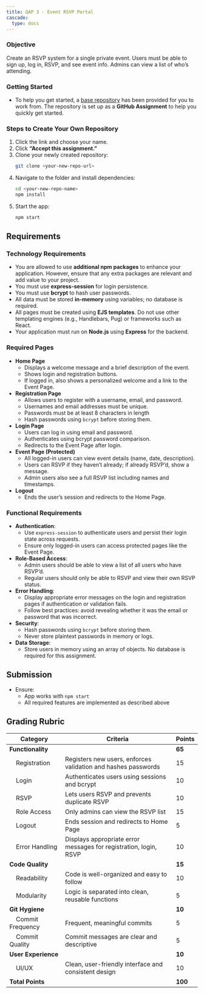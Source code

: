 ```yaml
---
title: QAP 3 - Event RSVP Portal
cascade:
  type: docs
---
```


### Objective
Create an RSVP system for a single private event. Users must be able to sign up, log in, RSVP, and see event info. Admins can view a list of who’s attending.

### Getting Started
- To help you get started, a [base repository](https://classroom.github.com/a/qnroT32v) has been provided for you to work from. The repository is set up as a **GitHub Assignment** to help you quickly get started.

### Steps to Create Your Own Repository
1. Click the link and choose your name.
2. Click **“Accept this assignment.”**
3. Clone your newly created repository:
   ```bash
   git clone <your-new-repo-url>
   ```
4. Navigate to the folder and install dependencies:
   ```bash
   cd <your-new-repo-name>
   npm install
   ```
5. Start the app:
   ```bash
   npm start
   ```

## Requirements
### Technology Requirements
- You are allowed to use **additional npm packages** to enhance your application. However, ensure that any extra packages are relevant and add value to your project.
- You must use **express-session** for login persistence.
- You must use **bcrypt** to hash user passwords.
- All data must be stored **in-memory** using variables; no database is required.
- All pages must be created using **EJS templates**. Do not use other templating engines (e.g., Handlebars, Pug) or frameworks such as React.
- Your application must run on **Node.js** using **Express** for the backend.

### Required Pages
- **Home Page**
  - Displays a welcome message and a brief description of the event.
  - Shows login and registration buttons.
  - If logged in, also shows a personalized welcome and a link to the Event Page.
- **Registration Page**
  - Allows users to register with a username, email, and password.
  - Usernames and email addresses must be unique.
  - Passwords must be at least 8 characters in length
  - Hash passwords using `bcrypt` before storing them.
- **Login Page**
  - Users can log in using email and password.
  - Authenticates using bcrypt password comparison.
  - Redirects to the Event Page after login.
- **Event Page (Protected)**
  - All logged-in users can view event details (name, date, description).
  - Users can RSVP if they haven’t already; if already RSVP’d, show a message.
  - Admin users also see a full RSVP list including names and timestamps.
- **Logout**
  - Ends the user’s session and redirects to the Home Page.

### Functional Requirements

- **Authentication**:
  - Use `express-session` to authenticate users and persist their login state across requests.
  - Ensure only logged-in users can access protected pages like the Event Page.
- **Role-Based Access**:
  - Admin users should be able to view a list of all users who have RSVP’d.
  - Regular users should only be able to RSVP and view their own RSVP status.
- **Error Handling**:
  - Display appropriate error messages on the login and registration pages if authentication or validation fails.
  - Follow best practices: avoid revealing whether it was the email or password that was incorrect.
- **Security**:
  - Hash passwords using `bcrypt` before storing them.
  - Never store plaintext passwords in memory or logs.
- **Data Storage**:
  - Store users in memory using an array of objects. No database is required for this assignment.

## Submission
- Ensure:
  - App works with `npm start`
  - All required features are implemented as described above

## Grading Rubric

| Category                                 | Criteria                                                          | Points  |
|------------------------------------------|-------------------------------------------------------------------|---------|
| **Functionality**                        |                                                                   | **65**  |
| &nbsp;&nbsp;&nbsp;&nbsp;Registration     | Registers new users, enforces validation and hashes passwords     | 15      |
| &nbsp;&nbsp;&nbsp;&nbsp;Login            | Authenticates users using sessions and bcrypt                     | 10      |
| &nbsp;&nbsp;&nbsp;&nbsp;RSVP             | Lets users RSVP and prevents duplicate RSVP                       | 10      |
| &nbsp;&nbsp;&nbsp;&nbsp;Role Access      | Only admins can view the RSVP list                                | 15      |
| &nbsp;&nbsp;&nbsp;&nbsp;Logout           | Ends session and redirects to Home Page                           | 5       |
| &nbsp;&nbsp;&nbsp;&nbsp;Error Handling   | Displays appropriate error messages for registration, login, RSVP | 10      |
| **Code Quality**                         |                                                                   | **15**  |
| &nbsp;&nbsp;&nbsp;&nbsp;Readability      | Code is well-organized and easy to follow                         | 10      |
| &nbsp;&nbsp;&nbsp;&nbsp;Modularity       | Logic is separated into clean, reusable functions                 | 5       |
| **Git Hygiene**                          |                                                                   | **10**  |
| &nbsp;&nbsp;&nbsp;&nbsp;Commit Frequency | Frequent, meaningful commits                                      | 5       |
| &nbsp;&nbsp;&nbsp;&nbsp;Commit Quality   | Commit messages are clear and descriptive                         | 5       |
| **User Experience**                      |                                                                   | **10**  |
| &nbsp;&nbsp;&nbsp;&nbsp;UI/UX            | Clean, user-friendly interface and consistent design              | 10      |
| **Total Points**                         |                                                                   | **100** |
```
